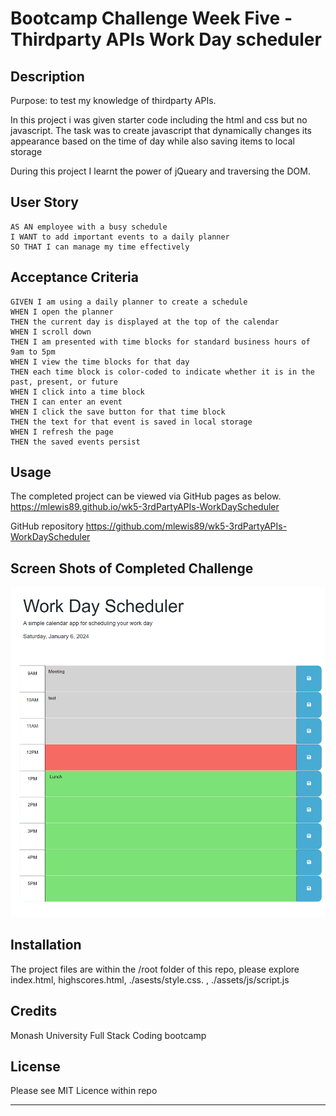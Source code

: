 # Bootcamp Challenge Week Five - Thirdparty APIs Work Day scheduler

## Description

Purpose: to test my knowledge of thirdparty APIs.

In this project i was given starter code including the html and css but no javascript. The task was to create javascript that dynamically changes its appearance based on the time of day while also saving items to local storage

During this project I learnt the power of jQueary and traversing the DOM.

## User Story

```
AS AN employee with a busy schedule
I WANT to add important events to a daily planner
SO THAT I can manage my time effectively
```

## Acceptance Criteria

```
GIVEN I am using a daily planner to create a schedule
WHEN I open the planner
THEN the current day is displayed at the top of the calendar
WHEN I scroll down
THEN I am presented with time blocks for standard business hours of 9am to 5pm
WHEN I view the time blocks for that day
THEN each time block is color-coded to indicate whether it is in the past, present, or future
WHEN I click into a time block
THEN I can enter an event
WHEN I click the save button for that time block
THEN the text for that event is saved in local storage
WHEN I refresh the page
THEN the saved events persist
```

## Usage

The completed project can be viewed via GitHub pages as below.
https://mlewis89.github.io/wk5-3rdPartyAPIs-WorkDayScheduler

GitHub repository
https://github.com/mlewis89/wk5-3rdPartyAPIs-WorkDayScheduler

## Screen Shots of Completed Challenge



![completed application](./assets/screenshot/Capture.PNG)

## Installation

The project files are within the /root folder of this repo, please explore index.html, highscores.html, ./asests/style.css. , ./assets/js/script.js 


## Credits

Monash University Full Stack Coding bootcamp

## License

Please see MIT Licence within repo

---
